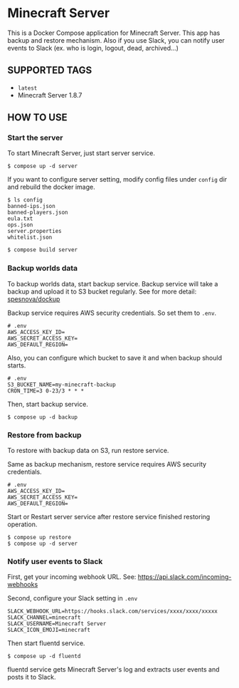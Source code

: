 # Minecraft Server
This is a Docker Compose application for Minecraft Server. This app has backup and restore mechanism. Also if you use Slack, you can notify user events to Slack (ex. who is login, logout, dead, archived...)

## SUPPORTED TAGS

- `latest`
 - Minecraft Server 1.8.7

## HOW TO USE
### Start the server
To start Minecraft Server, just start server service.

```
$ compose up -d server
```

If you want to configure server setting, modify config files under `config` dir and rebuild the docker image.

```
$ ls config
banned-ips.json
banned-players.json
eula.txt
ops.json
server.properties
whitelist.json
```

```bash
$ compose build server
```

### Backup worlds data
To backup worlds data, start backup service.
Backup service will take a backup and upload it to S3 bucket regularly.
See for more detail: [spesnova/dockup](https://github.com/spesnova/dockup)

Backup service requires AWS security credentials.
So set them to `.env`.

```
# .env
AWS_ACCESS_KEY_ID=
AWS_SECRET_ACCESS_KEY=
AWS_DEFAULT_REGION=
```

Also, you can configure which bucket to save it and when backup should starts.

```
# .env
S3_BUCKET_NAME=my-minecraft-backup
CRON_TIME=3 0-23/3 * * *
```

Then, start backup service.

```
$ compose up -d backup
```

### Restore from backup
To restore with backup data on S3, run restore service.

Same as backup mechanism, restore service requires AWS security credentials.

```
# .env
AWS_ACCESS_KEY_ID=
AWS_SECRET_ACCESS_KEY=
AWS_DEFAULT_REGION=
```

Start or Restart server service after restore service finished restoring operation.

```
$ compose up restore
$ compose up -d server
```



### Notify user events to Slack
First, get your incoming webhook URL.
See: https://api.slack.com/incoming-webhooks

Second, configure your Slack setting in `.env`

```
SLACK_WEBHOOK_URL=https://hooks.slack.com/services/xxxx/xxxx/xxxxx
SLACK_CHANNEL=minecraft
SLACK_USERNAME=Minecraft Server
SLACK_ICON_EMOJI=minecraft
```

Then start fluentd service.

```
$ compose up -d fluentd
```

fluentd service gets Minecraft Server's log and extracts user events and posts it to Slack.
